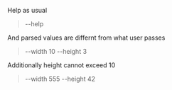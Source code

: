 Help as usual

> --help

And parsed values are differnt from what user passes

> --width 10 --height 3

Additionally height cannot exceed 10

> --width 555 --height 42
